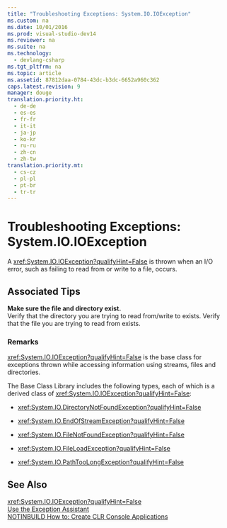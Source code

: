 ```yaml
---
title: "Troubleshooting Exceptions: System.IO.IOException"
ms.custom: na
ms.date: 10/01/2016
ms.prod: visual-studio-dev14
ms.reviewer: na
ms.suite: na
ms.technology: 
  - devlang-csharp
ms.tgt_pltfrm: na
ms.topic: article
ms.assetid: 87812daa-0784-43dc-b3dc-6652a960c362
caps.latest.revision: 9
manager: douge
translation.priority.ht: 
  - de-de
  - es-es
  - fr-fr
  - it-it
  - ja-jp
  - ko-kr
  - ru-ru
  - zh-cn
  - zh-tw
translation.priority.mt: 
  - cs-cz
  - pl-pl
  - pt-br
  - tr-tr
---
```

# Troubleshooting Exceptions: System.IO.IOException
A <xref:System.IO.IOException?qualifyHint=False> is thrown when an I/O error, such as failing to read from or write to a file, occurs.  
  
## Associated Tips  
 **Make sure the file and directory exist.**  
 Verify that the directory you are trying to read from/write to exists. Verify that the file you are trying to read from exists.  
  
### Remarks  
 <xref:System.IO.IOException?qualifyHint=False> is the base class for exceptions thrown while accessing information using streams, files and directories.  
  
 The Base Class Library includes the following types, each of which is a derived class of <xref:System.IO.IOException?qualifyHint=False>:  
  
-   <xref:System.IO.DirectoryNotFoundException?qualifyHint=False>  
  
-   <xref:System.IO.EndOfStreamException?qualifyHint=False>  
  
-   <xref:System.IO.FileNotFoundException?qualifyHint=False>  
  
-   <xref:System.IO.FileLoadException?qualifyHint=False>  
  
-   <xref:System.IO.PathTooLongException?qualifyHint=False>  
  
## See Also  
 <xref:System.IO.IOException?qualifyHint=False>   
 [Use the Exception Assistant](../Topic/How%20to:%20Use%20the%20Exception%20Assistant.md)   
 [NOTINBUILD How to: Create CLR Console Applications](assetId:///b8af4197-e65f-4b17-b18e-b9e92965d026)